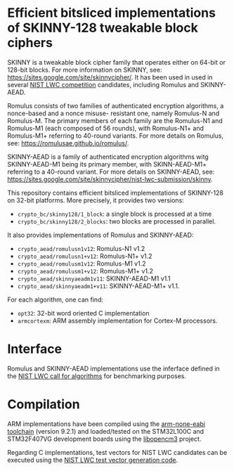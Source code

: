 # Efficient bitsliced implementations of SKINNY-128 tweakable block ciphers

SKINNY is a tweakable block cipher family that operates either on 64-bit or 128-bit blocks. For more information on SKINNY, see: https://sites.google.com/site/skinnycipher/. It has been used in used in several [NIST LWC competition](https://csrc.nist.gov/projects/lightweight-cryptography) candidates, including Romulus and SKINNY-AEAD.

Romulus consists of two families of authenticated encryption algorithms, a nonce-based and a nonce misuse-
resistant one, namely Romulus-N and Romulus-M. The primary members of each family are the Romulus-N1 and Romulus-M1 (each composed of 56 rounds), with Romulus-N1+ and Romulus-M1+ referring to 40-round variants. For more details on Romulus, see: https://romulusae.github.io/romulus/.

SKINNY-AEAD is a family of authenticated encryption algorithms witg SKINNY-AEAD-M1 being its primary member, with SKINN-AEAD-M1+ referring to a 40-round variant. For more details on SKINNY-AEAD, see: https://sites.google.com/site/skinnycipher/nist-lwc-submission/skinny.

This repository contains efficient bitsliced implementations of SKINNY-128 on 32-bit platforms. More precisely, it provides two versions:
- `crypto_bc/skinny128/1_block`:  a single block is processed at a time
- `crypto_bc/skinny128/2_blocks`: two blocks are processed in parallel.

It also provides implementations of Romulus and SKINNY-AEAD:

- `crypto_aead/romulusn1v12`:     Romulus-N1 v1.2
- `crypto_aead/romulusn1+v12`:    Romulus-N1+ v1.2
- `crypto_aead/romulusm1v12`:     Romulus-M1 v1.2
- `crypto_aead/romulusm1+v12`:    Romulus-M1+ v1.2
- `crypto_aead/skinnyaeadm1v11`:  SKINNY-AEAD-M1 v1.1
- `crypto_aead/skinnyaeadm1+v11`: SKINNY-AEAD-M1+ v1.1.

For each algorithm, one can find:

- `opt32`: 32-bit word oriented C implementation  
- `armcortexm`: ARM assembly implementation for Cortex-M processors.

# Interface

Romulus and SKINNY-AEAD implementations use the inferface defined in the [NIST LWC call for algorithms](https://csrc.nist.gov/CSRC/media/Projects/Lightweight-Cryptography/documents/final-lwc-submission-requirements-august2018.pdf) for benchmarking purposes.

# Compilation

ARM implementations have been compiled using the [arm-none-eabi toolchain](https://developer.arm.com/tools-and-software/open-source-software/developer-tools/gnu-toolchain/gnu-rm) (version 9.2.1) and loaded/tested on the STM32L100C and STM32F407VG development boards using the [libopencm3](https://github.com/libopencm3/libopencm3) project.

Regarding C implementations, test vectors for NIST LWC candidates can be executed using the [NIST LWC test vector generation code](https://csrc.nist.gov/CSRC/media/Projects/Lightweight-Cryptography/documents/TestVectorGen.zip).
